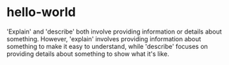 # hello-world
'Explain' and 'describe' both involve providing information or details about something. However, 'explain' involves providing information about something to make it easy to understand, while 'describe' focuses on providing details about something to show what it's like.
